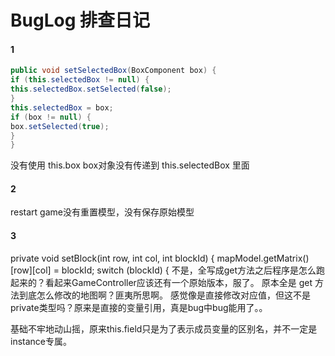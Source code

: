# BugLog 排查日记

#### 1
```java
public void setSelectedBox(BoxComponent box) {
if (this.selectedBox != null) {
this.selectedBox.setSelected(false);
}
this.selectedBox = box;
if (box != null) {
box.setSelected(true);
}
}
```
没有使用 this.box box对象没有传递到 this.selectedBox 里面

#### 2
restart game没有重置模型，没有保存原始模型

#### 3
private void setBlock(int row, int col, int blockId) {
mapModel.getMatrix()[row][col] = blockId;
switch (blockId) {
不是，全写成get方法之后程序是怎么跑起来的？看起来GameController应该还有一个原始版本，服了。
原本全是 get 方法到底怎么修改的地图啊？匪夷所思啊。
感觉像是直接修改对应值，但这不是private类型吗？原来是直接的变量引用，真是bug中bug能用了。。

基础不牢地动山摇，原来this.field只是为了表示成员变量的区别名，并不一定是instance专属。